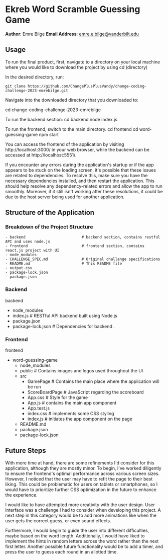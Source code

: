 # Ekreb Word Scramble Guessing Game
**Author**: Emre Bilge
**Email Address**: emre.e.bilge@vanderbilt.edu

## Usage

To run the final product, first, navigate to a directory on your local machine where you would like to download the project by using
   cd (directory)

In the desired directory, run:

    git clone https://github.com/ChangePlusPlusVandy/change-coding-challenge-2023-emrebilge.git

Navigate into the downloaded directory that you downloaded to:

   cd change-coding-challenge-2023-emrebilge

To run the backend section:
    cd backend
    node index.js

To run the frontend, switch to the main directory.
    cd frontend
    cd word-guessing-game
    npm start

You can access the frontend of the application by visiting http://localhost:3000/ in your web browser, while the backend can be accessed at http://localhost:5551/.

If you encounter any errors during the application's startup or if the app appears to be stuck on the loading screen, it's possible that these issues are related to dependencies. To resolve this, make sure you have the necessary dependencies installed, and then restart the application. This should help resolve any dependency-related errors and allow the app to run smoothly. Moreover, if it still isn't working after these resolutions, it could be due to the host server being used for another application.

## Structure of the Application

### Breakdown of the Project Structure

    - backend                         # backend section, contains restful API and uses node.js
    - frontend                        # frontend section, contains react.js project with UI
    - node_modules
    - CHALLENGE_SPEC.md               # Original challenge specifications
    - README.md                       # This README file
    - output.csv
    - package-lock.json
    - package.json                    

### Backend

backend
   - node_modules
   - index.js                         # RESTful API backend built using Node.js
   - package.json
   - package-lock.json                # Dependencies for backend 
    .
### Frontend

frontend
   - word-guessing-game
        - node_modules
        - public                      # Contains images and logos used throughout the UI
        - src
             - GamePage               # Contains the main place where the application will be run
             - ScoreBoardPage         # JavaScript regarding the scoreboard
             - App.css                # Style for the game
             - App.js                 # contains the main app component
             - App.test.js
             - index.css              # implements some CSS styling
             - index.js               # initiates the app component on the page
        - README.md
        - package.json
        - package-lock.json
     


## Future Steps

With more time at hand, there are some refinements I'd consider for this application, although they are mostly minor. To begin, I've worked diligently to ensure the frontend's optimal performance across various screen sizes. However, I noticed that the user may have to refit the page to their best liking. This could be problematic for users on tablets or smartphones, so I would have to prioritize further CSS optimization in the future to enhance the experience.

I would like to have attempted more creativity with the user design. User Interface was a challenge I had to consider when developing this project. A next step in this category would be to add more animations like when the user gets the correct guess, or even sound effects.

Furthermore, I would begin to guide the user into different difficulties, maybe based on the word length. Additionally, I would have liked to implement the hints in random letters across the word rather than the next first letter. Another possible future functionality would be to add a timer, and press the user to guess each round in an allotted time.


